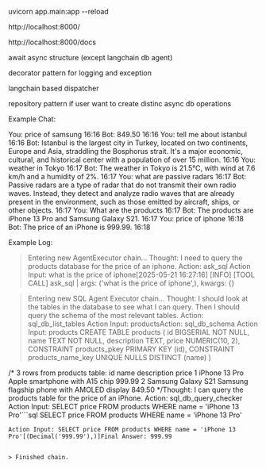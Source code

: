 uvicorn app.main:app --reload

http://localhost:8000/

http://localhost:8000/docs  

await async structure (except langchain db agent)

decorator pattern for logging and exception

langchain based dispatcher

repository pattern if user want to create distinc async db operations

Example Chat:

You:
price of samsung
16:16
Bot:
849.50
16:16
You:
tell me about istanbul
16:16
Bot:
Istanbul is the largest city in Turkey, located on two continents, Europe and Asia, straddling the Bosphorus strait. It's a major economic, cultural, and historical center with a population of over 15 million.
16:16
You:
weather in Tokyo
16:17
Bot:
The weather in Tokyo is 21.5°C, with wind at 7.6 km/h and a humidity of 2%.
16:17
You:
what are passive radars
16:17
Bot:
Passive radars are a type of radar that do not transmit their own radio waves. Instead, they detect and analyze radio waves that are already present in the environment, such as those emitted by aircraft, ships, or other objects.
16:17
You:
What are the products
16:17
Bot:
The products are iPhone 13 Pro and Samsung Galaxy S21.
16:17
You:
price of iphone
16:18
Bot:
The price of an iPhone is 999.99.
16:18

Example Log:

> Entering new AgentExecutor chain...
Thought: I need to query the products database for the price of an iphone. 
Action: ask_sql
Action Input: what is the price of iphone[2025-05-21 16:27:16] [INFO] [TOOL CALL] ask_sql | args: ('what is the price of iphone',), kwargs: {}


> Entering new SQL Agent Executor chain...
Thought: I should look at the tables in the database to see what I can query.  Then I should query the schema of the most relevant tables.
Action: sql_db_list_tables
Action Input: productsAction: sql_db_schema
Action Input: products
CREATE TABLE products (
        id BIGSERIAL NOT NULL,
        name TEXT NOT NULL,
        description TEXT,
        price NUMERIC(10, 2),
        CONSTRAINT products_pkey PRIMARY KEY (id),
        CONSTRAINT products_name_key UNIQUE NULLS DISTINCT (name)
)

/*
3 rows from products table:
id      name    description     price
1       iPhone 13 Pro   Apple smartphone with A15 chip  999.99
2       Samsung Galaxy S21      Samsung flagship phone with AMOLED display      849.50
*/Thought: I can query the products table for the price of an iPhone.
Action: sql_db_query_checker
Action Input: SELECT price FROM products WHERE name = 'iPhone 13 Pro'```sql
SELECT price FROM products WHERE name = 'iPhone 13 Pro'
```Action: sql_db_query
Action Input: SELECT price FROM products WHERE name = 'iPhone 13 Pro'[(Decimal('999.99'),)]Final Answer: 999.99 


> Finished chain.
